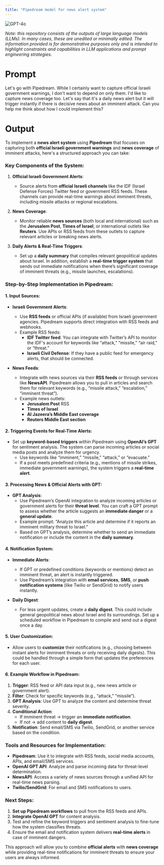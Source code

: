 ```yaml
---
title: "Pipedream model for news alert system"
---
```

![GPT-4o](https://img.shields.io/badge/GPT--4o-3333FF?style=for-the-badge&logo=openai&logoColor=white)



*Note: this repository consists of the outputs of large language models (LLMs). In many cases, these are unedited or minimally edited. The information provided is for demonstrative purposes only and is intended to highlight constraints and capabilities in LLM applications and prompt engineering strategies.*


# Prompt

Let's go with Pipedream. While I certainly want to capture official Israeli government warnings, I don't want to depend on only them. I'd like to capture news coverage too. Let's say that it's a daily news alert but it will trigger instantly if there is decisive news about an imminent attack. Can you help me think about how I could implement this?

# Output

To implement a **news alert system** using **Pipedream** that focuses on capturing both **official Israeli government warnings** and **news coverage** of imminent attacks, here's a structured approach you can take:

### **Key Components of the System**:
1. **Official Israeli Government Alerts**:
   - Source alerts from **official Israeli channels** like the IDF (Israel Defense Forces) Twitter feed or government RSS feeds. These channels can provide real-time warnings about imminent threats, including missile attacks or regional escalations.
   
2. **News Coverage**:
   - Monitor reliable **news sources** (both local and international) such as the **Jerusalem Post**, **Times of Israel**, or international outlets like **Reuters**. Use APIs or RSS feeds from these outlets to capture relevant articles or breaking news alerts.

3. **Daily Alerts & Real-Time Triggers**:
   - Set up a **daily summary** that compiles relevant geopolitical updates about Israel. In addition, establish a **real-time trigger system** that sends out immediate notifications when there’s significant coverage of imminent threats (e.g., missile launches, escalations).

### **Step-by-Step Implementation in Pipedream**:

#### **1. Input Sources**:
- **Israeli Government Alerts**:
   - Use **RSS feeds** or official APIs (if available) from Israeli government agencies. Pipedream supports direct integration with RSS feeds and webhooks.
   - Example RSS feeds:
     - **IDF Twitter feed**: You can integrate with Twitter’s API to monitor the IDF's account for keywords like “attack,” “missile,” “air raid,” or “threat.”
     - **Israeli Civil Defense**: If they have a public feed for emergency alerts, that should be connected.
   
- **News Feeds**:
   - Integrate with news sources via their **RSS feeds** or through services like **NewsAPI**. Pipedream allows you to pull in articles and search them for relevant keywords (e.g., “missile attack,” “escalation,” “imminent threat”).
   - Example news outlets:
     - **Jerusalem Post** RSS
     - **Times of Israel**
     - **Al Jazeera’s Middle East coverage**
     - **Reuters Middle East section**

#### **2. Triggering Events for Real-Time Alerts**:
- Set up **keyword-based triggers** within Pipedream using **OpenAI’s GPT** for sentiment analysis. The system can parse incoming articles or social media posts and analyze them for urgency.
   - Use keywords like “imminent,” “missile,” “attack,” or “evacuate.”
   - If a post meets predefined criteria (e.g., mentions of missile strikes, immediate government warnings), the system triggers a **real-time alert**.

#### **3. Processing News & Official Alerts with GPT**:
- **GPT Analysis**:
   - Use Pipedream’s OpenAI integration to analyze incoming articles or government alerts for their **threat level**. You can craft a GPT prompt to assess whether the article suggests an **immediate danger** or a **general update**.
   - Example prompt: “Analyze this article and determine if it reports an imminent military threat to Israel.”
   - Based on GPT’s analysis, determine whether to send an immediate notification or include the content in the **daily summary**.

#### **4. Notification System**:
- **Immediate Alerts**:
   - If GPT or predefined conditions (keywords or mentions) detect an imminent threat, an alert is instantly triggered.
   - Use Pipedream’s integration with **email services**, **SMS**, or **push notification systems** (like Twilio or SendGrid) to notify users instantly.
   
- **Daily Digest**:
   - For less urgent updates, create a **daily digest**. This could include general geopolitical news about Israel and its surroundings. Set up a scheduled workflow in Pipedream to compile and send out a digest once a day.

#### **5. User Customization**:
- Allow users to **customize** their notifications (e.g., choosing between instant alerts for imminent threats or only receiving daily digests). This could be handled through a simple form that updates the preferences for each user.
   
#### **6. Example Workflow in Pipedream**:
1. **Trigger**: RSS feed or API data input (e.g., new news article or government alert).
2. **Filter**: Check for specific keywords (e.g., “attack,” “missile”).
3. **GPT Analysis**: Use GPT to analyze the content and determine threat severity.
4. **Conditional Action**:
   - If imminent threat → trigger an **immediate notification**.
   - If not → add content to **daily digest**.
5. **Notification**: Send email/SMS via Twilio, SendGrid, or another service based on the condition.

### **Tools and Resources for Implementation**:
- **Pipedream**: Use it to integrate with RSS feeds, social media accounts, APIs, and email/SMS services.
- **OpenAI GPT API**: Analyze and parse incoming data for threat-level determination.
- **NewsAPI**: Access a variety of news sources through a unified API for real-time news parsing.
- **Twilio/SendGrid**: For email and SMS notifications to users.

### **Next Steps**:
1. **Set up Pipedream workflows** to pull from the RSS feeds and APIs.
2. **Integrate OpenAI GPT** for content analysis.
3. Test and refine the keyword triggers and sentiment analysis to fine-tune how the system classifies threats.
4. Ensure the email and notification system delivers **real-time alerts** in case of imminent dangers.

This approach will allow you to combine **official alerts** with **news coverage** while providing real-time notifications for imminent threats to ensure your users are always informed.